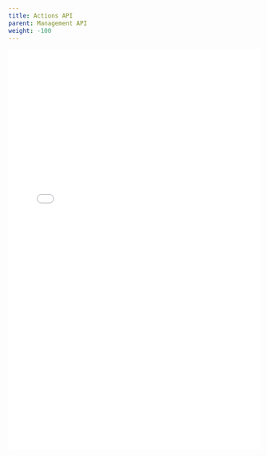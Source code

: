```yaml
--- 
title: Actions API
parent: Management API
weight: -100
---
```


<iframe width="100%" height="800px" frameborder="0" src="../../../rest-api/actions-api-guide.html"></iframe>